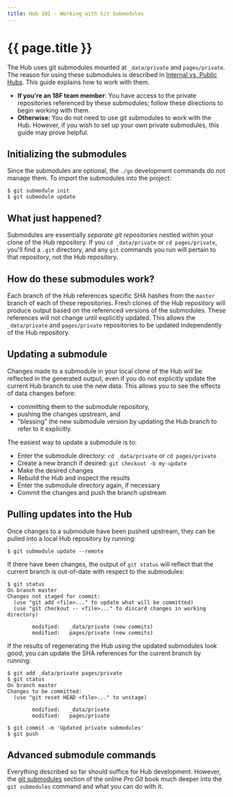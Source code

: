```yaml
---
title: Hub 101 - Working with Git Submodules
---
```

# {{ page.title }}

The Hub uses git submodules mounted at `_data/private` and `pages/private`.
The reason for using these submodules is described in
[Internal vs. Public Hubs](../internal-vs-public/). This guide explains how to
work with them.

- **If you're an 18F team member**: You have access to the private
  repositories referenced by these submodules; follow these directions to
  begin working with them.
- **Otherwise**: You do not need to use git submodules to work with the Hub.
  However, if you wish to set up your own private submodules, this guide may
  prove helpful.

## Initializing the submodules

Since the submodules are optional, the `./go` development commands do not
manage them. To import the submodules into the project:

```
$ git submodule init
$ git submodule update
```

## What just happened?

Submodules are essentially _separate git repositories_ nestled within your
clone of the Hub repository. If you `cd _data/private` or `cd pages/private`,
you'll find a `.git` directory, and any `git` commands you run will pertain to
that repository, not the Hub repository.

## How do these submodules work?

Each branch of the Hub references specific SHA hashes from the `master` branch
of each of these repositories. Fresh clones of the Hub repository will produce
output based on the referenced versions of the submodules. These references
will not change until explicitly updated. This allows the `_data/private` and
`pages/private` repositories to be updated independently of the Hub
repository.

## Updating a submodule

Changes made to a submodule in your local clone of the Hub _will_ be reflected
in the generated output, even if you do not explicitly update the current Hub
branch to use the new data. This allows you to see the effects of data changes
before:

- committing them to the submodule repository,
- pushing the changes upstream, and
- "blessing" the new submodule version by updating the Hub branch to refer to
  it explicitly.

The easiest way to update a submodule is to:

- Enter the submodule directory: `cd _data/private` or `cd pages/private`
- Create a new branch if desired: `git checkout -b my-update`
- Make the desired changes
- Rebuild the Hub and inspect the results
- Enter the submodule directory again, if necessary
- Commit the changes and push the branch upstream

## Pulling updates into the Hub

Once changes to a submodule have been pushed upstream, they can be pulled into
a local Hub repository by running:

```
$ git submodule update --remote
```

If there have been changes, the output of `git status` will reflect that the
current branch is out-of-date with respect to the submodules:

```
$ git status
On branch master
Changes not staged for commit:
  (use "git add <file>..." to update what will be committed)
  (use "git checkout -- <file>..." to discard changes in working directory)

        modified:   _data/private (new commits)
        modified:   pages/private (new commits)
```

If the results of regenerating the Hub using the updated submodules look good,
you can update the SHA references for the current branch by running:

```
$ git add _data/private pages/private
$ git status
On branch master
Changes to be committed:
  (use "git reset HEAD <file>..." to unstage)

        modified:   _data/private
        modified:   pages/private

$ git commit -m 'Updated private submodules'
$ git push
```

## Advanced submodule commands

Everything described so far should suffice for Hub development. However, the
[git submodules](http://git-scm.com/book/en/v2/Git-Tools-Submodules)
section of the online _Pro Git_ book much deeper into the `git submodules`
command and what you can do with it.
